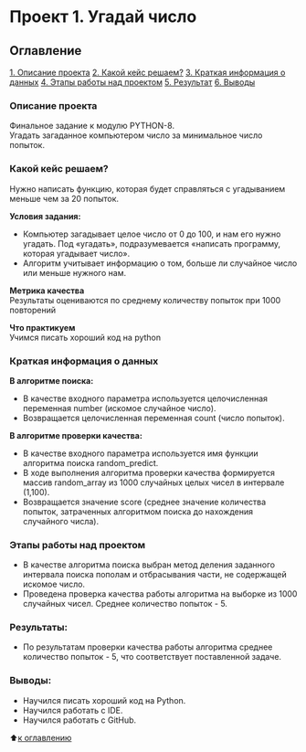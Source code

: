 # **Проект 1. Угадай число**

## **Оглавление**  
[1. Описание проекта](https://github.com/Grichick/sf_data_science/blob/main/project_8/README(game_8).md#Описание-проекта)  
[2. Какой кейс решаем?](https://github.com/Grichick/sf_data_science/blob/main/project_8/README(game_8).md#Какой-кейс-решаем)  
[3. Краткая информация о данных](https://github.com/Grichick/sf_data_science/blob/main/project_8/README(game_8).md#Краткая-информация-о-данных)  
[4. Этапы работы над проектом](https://github.com/Grichick/sf_data_science/blob/main/project_8/README(game_8).md#Этапы-работы-над-проектом)  
[5. Результат](https://github.com/Grichick/sf_data_science/blob/main/project_8/README(game_8).md#Результаты)    
[6. Выводы](https://github.com/Grichick/sf_data_science/blob/main/project_8/README(game_8).md#Выводы) 

### **Описание проекта**  
Финальное задание к модулю PYTHON-8.  
Угадать загаданное компьютером число за минимальное число попыток.

### Какой кейс решаем?    
Нужно написать функцию, которая будет справляться с угадыванием меньше чем за 20 попыток.

**Условия задания:**  
- Компьютер загадывает целое число от 0 до 100, и нам его нужно угадать. Под «угадать», подразумевается «написать программу, которая угадывает число».
- Алгоритм учитывает информацию о том, больше ли случайное число или меньше нужного нам.

**Метрика качества**     
Результаты оцениваются по среднему количеству попыток при 1000 повторений

**Что практикуем**     
Учимся писать хороший код на python


### Краткая информация о данных

**В алгоритме поиска:**

- В качестве входного параметра используется целочисленная переменная number (искомое случайное число).
- Возвращается целочисленная переменная count (число попыток).

**В алгоритме проверки качества:**

- В качестве входного параметра используется имя функции алгоритма поиска random_predict.
- В ходе выполнения алгоритма проверки качества формируется массив random_array из 1000 случайных целых чисел в интервале (1,100).
- Возвращается значение score (среднее значение количества попыток, затраченных алгоритмом поиска до нахождения случайного числа).
  



### Этапы работы над проектом  

- В качестве алгоритма поиска выбран метод деления заданного интервала поиска пополам и отбрасывания части, не содержащей искомое число.
- Проведена проверка качества работы алгоритма на выборке из 1000 случайных чисел. Среднее количество попыток - 5.




### Результаты:  
- По результатам проверки качества работы алгоритма среднее количество попыток - 5, что соответствует поставленной задаче.



### Выводы:  
- Научился писать хороший код на Python.
- Научился работать с IDE.
- Научился работать с GitHub.


:arrow_up:[к оглавлению](https://github.com/Grichick/sf_data_science/blob/main/project_8/README(game_8).md#оглавление)

